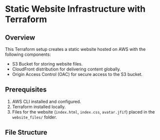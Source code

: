 # Static Website Infrastructure with Terraform

## Overview

This Terraform setup creates a static website hosted on AWS with the following components:
- S3 Bucket for storing website files.
- CloudFront distribution for delivering content globally.
- Origin Access Control (OAC) for secure access to the S3 bucket.

## Prerequisites

1. AWS CLI installed and configured.
2. Terraform installed locally.
3. Files for the website (`index.html`, `index.css`, `avatar.jfif`) placed in the `website_files/` folder.

## File Structure

